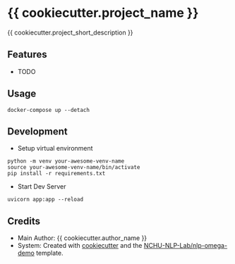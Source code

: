# {{ cookiecutter.project_name }}

{{ cookiecutter.project_short_description }}

## Features

- TODO

## Usage

```shell
docker-compose up --detach
```

## Development

- Setup virtual environment

```shell
python -m venv your-awesome-venv-name
source your-awesome-venv-name/bin/activate
pip install -r requirements.txt
```

- Start Dev Server

```shell
uvicorn app:app --reload
```

## Credits

- Main Author: {{ cookiecutter.author_name }}
- System: Created with [cookiecutter](https://github.com/cookiecutter/cookiecutter) and the [NCHU-NLP-Lab/nlp-omega-demo](https://github.com/NCHU-NLP-Lab/nlp-omega-demo) template.
